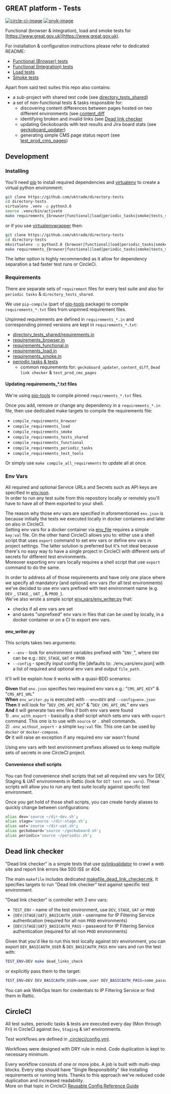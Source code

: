 GREAT platform - Tests
----------------------

[![circle-ci-image]][circle-ci]
[![snyk-image]][snyk]

Functional (browser & integration), load and smoke tests for [https://www.great.gov.uk](https://www.great.gov.uk).

For installation & configuration instructions please refer to dedicated README:

* [Functional (Browser) tests](tests/browser/README.md)
* [Functional (Integration) tests](tests/functional/README.md)
* [Load tests](tests/load/README.md)
* [Smoke tests](tests/smoke/README.md)


Apart from said test suites this repo also contains:
* a sub-project with shared test code (see [directory_tests_shared](directory_tests_shared/README.md))
* a set of non-functional tests & tasks responsible for:
    * discovering content differences between pages hosted on two different environments (see [content_diff](tests/periodic_tasks/content_diff/README.md)
    * identifying broken and invalid links (see [Dead link checker](#Dead-link-checker)
    * updating Geckoboards with test results and Jira board stats (see [geckoboard_updater](tests/periodic_tasks/geckoboard_updater/README.md))
    * generating simple CMS page status report (see [test_prod_cms_pages](test_prod_cms_pages/README.md))


## Development

### Installing

You'll need [pip](https://pypi.org/project/pip/) to install required dependencies and [virtualenv](https://pypi.org/project/virtualenv/) to create a virtual python environment:

```bash
git clone https://github.com/uktrade/directory-tests
cd directory-tests
virtualenv .venv -p python3.8
source .venv/bin/activate
make requirements_{browser|functional|load|periodic_tasks|smoke|tests_shared}
```

or if you use [virtualenvwrapper](https://pypi.org/project/virtualenvwrapper/) then:

```bash
git clone https://github.com/uktrade/directory-tests
cd directory-tests
mkvirtualenv -p python3.8 {browser|functional|load|periodic_tasks|smoke|tests_shared}
make requirements_{browser|functional|load|periodic_tasks|smoke|tests_shared}
```

The latter option is highly recommended as it allow for dependency separation a tad faster test runs or CircleCi.


### Requirements

There are separate sets of `requirement` files for every test suite and also for `periodic tasks` & `directory_tests_shared`.

We use `pip-compile` (part of [pip-tools](https://pypi.org/project/pip-tools/) package) to compile `requirements_*.txt` files from unpinned requirement files.

Unpinned requirements are defined in `requirements_*.in` and corresponding pinned versions are kept in `requirements_*.txt`:

* [directory_tests_shared/requirements.in](directory_tests_shared/requirements.in)
* [requirements_browser.in](requirements_browser.in)
* [requirements_functional.in](requirements_functional.in)
* [requirements_load.in](requirements_load.in)
* [requirements_smoke.in](requirements_smoke.in)
* [periodic tasks & tests](requirements_periodic_tasks.in)
    * common requirements for: `geckoboard_updater`, `content_diff`, `Dead link checker` & `test_prod_cms_pages`


#### Updating requirements_*.txt files

We're using [pip-tools](https://pypi.org/project/pip-tools/) to compile pinned `requirements_*.txt` files.  

Once you add, remove or change any dependency in a `requirements_*.in` file, then use dedicated make targets to compile the requirements file:

* `compile_requirements_browser`
* `compile_requirements_load`
* `compile_requirements_smoke`
* `compile_requirements_tests_shared`
* `compile_requirements_functional`
* `compile_requirements_periodic_tasks`
* `compile_requirements_test_tools`

Or simply use `make compile_all_requirements` to update all at once.


### Env Vars

All required and optional Service URLs and Secrets such as API keys are specified in [env.json](env_vars/env.json).  
In order to run any test suite from this repository locally or remotely you'll have to have all of them exported to your shell.  

The reason why those env vars are specified in aforementioned `env.json` is because initially the tests we executed locally in docker containers and later on also in CircleCI.  
Setting env vars for a docker container via [env_file](https://docs.docker.com/compose/env-file/) requires a simple `key:val` file.
On the other hand CircleCI allows you to: either use a shell script that uses `export` command to set env vars or define env vars in project settings.
The latter solution is preferred but it's not ideal because there's no easy way to have a single project in CircleCI with different sets of secrets for different test environments.  
Moreover exporting env vars locally requires a shell script that use `export` command to do the same.  

In order to address all of those requirements and have only one place where we specify all mandatory (and optional) env vars (for all test environments)
we've decided to use env vars prefixed with test environment name (e.g. `DEV_`, `STAGE_`, `UAT_`, & `PROD_`).  
We've also wrote a simple script [env_vars/env_writer.py](env_vars/env_writer.py) that:  

* checks if all env vars are set
* and saves "unprefixed" env vars in files that can be used by locally, in a docker container or on a CI to export env vars.

#### env_writer.py

This scripts takes two arguments:
* `--env` - look for environment variables prefixed with "`ENV_`", where `ENV` can be e.g.: `DEV`, `STAGE`, `UAT` or `PROD`
* `--config` - specify input config file [defaults to: ./env_vars/env.json] with a list of required and optional env vars and output `file_path`.

It'll will be explain how it works with a quasi-BDD scenarios:

**Given** that `env.json` specifies two required env vars e.g.: "`CMS_API_KEY`" & "`CMS_API_URL`"  
**When** `env_writer.py` is executed with `--env=DEV` and `--config=env.json`  
**Then** it will look for "`DEV_CMS_API_KEY`" & "`DEV_CMS_API_URL`" env vars  
**And** it will generate two env files if both env vars were found  
    1) `.env_with_export` - basically a shell script which sets env vars with `export` command. This one is to use with `source` or `.` shell commands.  
    2) `.env_without_export` - a simple `key:val` file. This one can be used by `docker` or `docker-compose`.  
**Or** it will raise an exception if any required env var wasn't found

Using env vars with test environment prefixes allowed us to keep multiple sets of secrets in one CircleCI project.  

#### Convenience shell scripts

You can find convenience shell scripts that set all required env vars for DEV, Staging & UAT environments in Rattic (look for `DIT test env vars`).
These scripts will allow you to run any test suite locally against specific test environment.

Once you get hold of those shell scripts, you can create handy aliases to quickly change between configurations:

```bash
alias dev='source ~/dir-dev.sh';
alias stage='source ~/dir-stage.sh';
alias uat='source ~/dir-uat.sh';
alias geckoboard='source ~/geckoboard.sh';
alias periodic='source ~/periodic.sh';
```

## Dead link checker

"Dead link checker" is a simple tests that use [pylinkvalidator](https://pypi.org/project/pylinkvalidator/) to crawl
a web site and report link errors like 500 ISE or 404.

The main `makefile` includes dedicated [makefile_dead_link_checker.mk](makefile_dead_link_checker.mk).
It specifies targets to run "Dead link checker" test against specific test environment.

"Dead link checker" is controller with 3 env vars:
* `TEST_ENV` - name of the test environment, use `DEV`, `STAGE`, `UAT` or `PROD`
* `{DEV|STAGE|UAT}_BASICAUTH_USER` - username for IP Filtering Service authentication (required for all non `PROD` environments)
* `{DEV|STAGE|UAT}_BASICAUTH_PASS` - password for IP Filtering Service authentication (required for all non `PROD` environments)

Given that you'd like to run this test locally against `DEV` environment,
 you can export `DEV_BASICAUTH_USER` & `DEV_BASICAUTH_PASS` env vars and run the test with:
```bash
TEST_ENV=DEV make dead_links_check
```

or explicitly pass them to the target:
```bash
TEST_ENV=DEV DEV_BASICAUTH_USER=some_user DEV_BASICAUTH_PASS=some_password make dead_links_check
```

You can ask WebOps team for credentials to IP Filtering Service or find them in Rattic.


## CircleCI

All test suites, periodic tasks & tests are executed every day (Mon through Fri) in CircleCI against `Dev`, `Staging` & `UAT` environments.

Test workflows are defined in [.circleci/config.yml](.circleci/config.yml#L1259).

Workflows were designed with DRY rule in mind. Code duplication is kept to necessary minimum.

Every workflow consists of one or more jobs. A job is built with multi-step blocks.
Every step should have "Single Responsibility" like installing requirements or running tests.
Thanks to this approach we've reduced code duplication and increased readability.  
More on that topic in CircleCI [Reusable Config Reference Guide](https://circleci.com/docs/2.0/reusing-config/)


[circle-ci-image]: https://circleci.com/gh/uktrade/directory-tests/tree/master.svg?style=svg
[circle-ci]: https://circleci.com/gh/uktrade/directory-tests/tree/master

[codecov-image]: https://codecov.io/gh/uktrade/directory-tests/branch/master/graph/badge.svg
[codecov]: https://codecov.io/gh/uktrade/directory-tests

[snyk-image]: https://snyk.io/test/github/uktrade/directory-tests/badge.svg
[snyk]: https://snyk.io/test/github/uktrade/directory-tests
